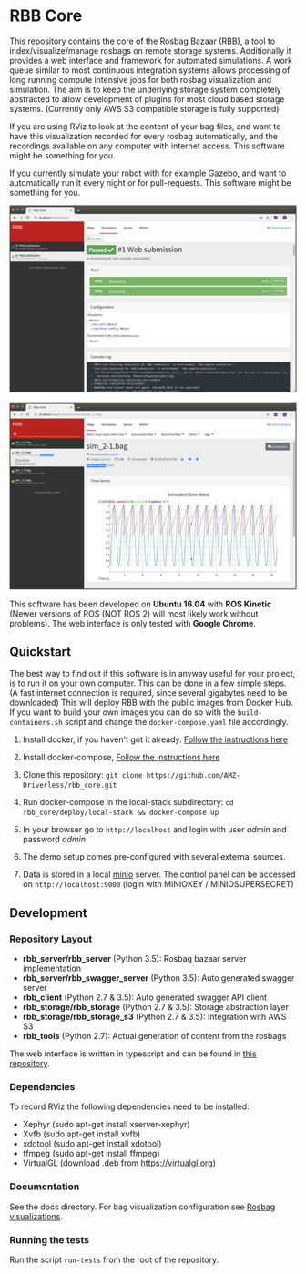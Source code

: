 # RBB Core
This repository contains the core of the Rosbag Bazaar (RBB), a tool to index/visualize/manage rosbags on remote storage systems. Additionally it provides a web interface and framework for automated simulations. A work queue similar to most continuous integration systems allows processing of long running compute intensive jobs for both rosbag visualization and simulation. The aim is to keep the underlying storage system completely abstracted to allow development of plugins for most cloud based storage systems. (Currently only AWS S3 compatible storage is fully supported)

If you are using RViz to look at the content of your bag files, and want to have this visualization recorded for every rosbag automatically, and the recordings available on any computer with internet access. This software might be something for you.

If you currently simulate your robot with for example Gazebo, and want to automatically run it every night or for pull-requests. This software might be something for you.

![alt text](docs/s1.png "Screenshot 1")

![alt text](docs/s2.png "Screenshot 2")

This software has been developed on **Ubuntu 16.04** with **ROS Kinetic** (Newer versions of ROS (NOT ROS 2) will
most likely work without problems). The web interface is only tested with **Google Chrome**.

## Quickstart

The best way to find out if this software is in anyway useful for your project, is to run it on your own computer. This can be done in a few simple steps. (A fast internet connection is required, since several gigabytes need to be downloaded)
This will deploy RBB with the public images from Docker Hub. If you want to build your own images you can do so with the `build-containers.sh` script and change the `docker-compose.yaml` file accordingly.

1. Install docker, if you haven't got it already. [Follow the instructions here](https://docs.docker.com/install/linux/docker-ce/ubuntu/#install-using-the-repository)

2. Install docker-compose, [Follow the instructions here](https://docs.docker.com/compose/install/#install-compose)

3. Clone this repository:
   `git clone https://github.com/AMZ-Driverless/rbb_core.git`

4. Run docker-compose in the local-stack subdirectory:
   `cd rbb_core/deploy/local-stack && docker-compose up`

5. In your browser go to `http://localhost` and login
   with user *admin* and password *admin*

6. The demo setup comes pre-configured with several external sources.

7. Data is stored in a local [minio](https://min.io/) server. The control panel can be accessed on `http://localhost:9000` (login with MINIOKEY / MINIOSUPERSECRET)

## Development

### Repository Layout

* **rbb_server/rbb_server** (Python 3.5): Rosbag bazaar server implementation
* **rbb_server/rbb_swagger_server** (Python 3.5): Auto generated swagger server
* **rbb_client** (Python 2.7 & 3.5): Auto generated swagger API client
* **rbb_storage/rbb_storage** (Python 2.7 & 3.5): Storage abstraction layer
* **rbb_storage/rbb_storage_s3** (Python 2.7 & 3.5): Integration with AWS S3
* **rbb_tools** (Python 2.7): Actual generation of content from the rosbags

The web interface is written in typescript and can be found in [this repository](https://github.com/AMZ-Driverless/rbb_web).

### Dependencies

To record RViz the following dependencies need to be installed:

* Xephyr (sudo apt-get install xserver-xephyr)
* Xvfb (sudo apt-get install xvfb)
* xdotool (sudo apt-get install xdotool)
* ffmpeg (sudo apt-get install ffmpeg)
* VirtualGL (download .deb from https://virtualgl.org)

### Documentation

See the docs directory. For bag visualization configuration see [Rosbag visualizations](docs/configuring-bag-visualization.md).

### Running the tests

Run the script `run-tests` from the root of the repository.
